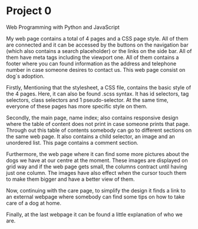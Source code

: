 # Project 0

Web Programming with Python and JavaScript

My web page contains a total of 4 pages and a CSS page style. All of them are connected and it can be accessed by the buttons on the navigation bar (which also contains a search placeholder) or the links on the side bar. All of them have meta tags including the viewport one. All of them contains a footer where you can found information as the address and  telephone number in case someone desires to contact us.
This web page consist on dog´s adoption.

Firstly, Mentioning that the stylesheet, a CSS file, contains the basic style of the 4 pages. Here, it can also be found .scss syntax. It has id selectors, tag selectors, class selectors and 1 pseudo-selector. At the same time, everyone of these pages has more specific style on them.

Secondly, the main page, name index; also contains responsive design where the table of content does not print in case someone prints that page. Through out this table of contents somebody can go to different sections on the same web page. It also contains a child selector, an image and an unordered list. This page contains a comment section.

Furthermore, the web page where it can find some more pictures about the dogs we have at our centre at the moment. These images are displayed on grid way and if the web page gets small, the columns contract until having just one column. The images have also effect when the cursor touch them to make them bigger and have a better view of them.

Now, continuing with the care page, to simplify the design it finds a link to an external webpage where somebody can find some tips on how to take care of a dog at home.

Finally, at the last webpage it can be found a little explanation of who we are.  
